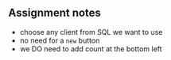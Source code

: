 ## Assignment notes
- choose any client from SQL we want to use
- no need for a `new` button
- we DO need to add count at the bottom left